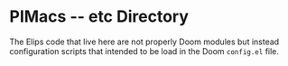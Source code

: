 # PIMacs -- etc Directory

The Elips code that live here are not properly Doom modules but
instead configuration scripts that intended to be load in the Doom
`config.el` file.

